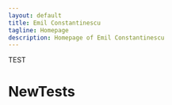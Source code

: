 ```yaml
---
layout: default
title: Emil Constantinescu
tagline: Homepage
description: Homepage of Emil Constantinescu
---
```


TEST

# NewTests


